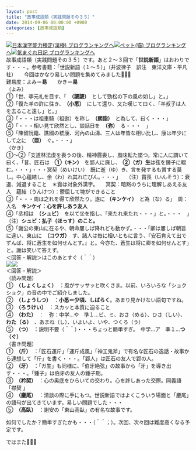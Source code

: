 ```yaml
---
layout: post
title: "故事成語類（実践問題その３５）"
date: 2014-09-06 00:00:00 +0900
categories: [故事成語類]
---
```


[![](/syuusyuu9701/assets/images/故事成語類（実践問題その３５）-br_c_3028_1.gif)](http://blog.with2.net/link.php?1659096:3028 "日本漢字能力検定(漢検) ブログランキングへ")[日本漢字能力検定(漢検) ブログランキングへ](http://blog.with2.net/link.php?1659096:3028)[![](/syuusyuu9701/assets/images/故事成語類（実践問題その３５）-br_c_1348_1.gif)](http://blog.with2.net/link.php?1659096:1348 "ペット(猫) ブログランキングへ")[ペット(猫) ブログランキングへ](http://blog.with2.net/link.php?1659096:1348)[![](/syuusyuu9701/assets/images/故事成語類（実践問題その３５）-br_c_9257_1.gif)](http://blog.with2.net/link.php?1659096:9257 "気まぐれ日記 ブログランキングへ")[気まぐれ日記 ブログランキングへ](http://blog.with2.net/link.php?1659096:9257)  
故事成語類（実践問題その３５）です。あと２～３回で「**世説新語**」はおわりです・・・。参考書籍：「世説新語（１～５）」（井波律子　訳注　東洋文庫・平凡社）　　今回はかなり易しい問題を集めてみました👋👋👋　　  
難易度：よみ＝**易**　　かき＝**易**　  
（よみ）  
①「世、李元礼を目す、「　**（謖謖）**　として勁松の下の風の如し」と。」  
②「復た羊の許に往き、　**（小悉）**　にして還り、又た嘆じて曰く、「羊叔子は人を去ること遠し」と。」  
③「・・・は祖車騎（祖逖）を称し　**（朗詣）**　と為して、曰く・・・」  
④「・・・相い見て欣然とし、談話日を　**（弥）**　る・・・　」  
⑤「陳留阮籍、譙國の嵇康、河內の山濤、三人は年皆な相い比し、康は年少にして之に　**（亜）**　ぐ。・・・」  
（かき）  
①～②「支道林法虔を喪うの後、精神霣喪し、風味転た墜つ。常に人に謂いて曰く、「昔、匠石は　**①（キン）**　を郢人に廃し、　**②（ガ）生**は弦を鍾子に輟む。・・・」・・・冥契（めいけい）　既に逝（ゆ）き、言を発するも賞する莫し。中心蘊結し、余（わ）れ其れ亡びん。・・・」　　（注）霣喪（いんそう）：衰退、減退すること　＊霣は対象外漢字。　　冥契：暗黙のうちに理解しあえる友人　蘊結（うんけつ）：鬱屈して塊ができること  
③「・・・周は之れを得て欣然たり。遂に **（キンケイ）**　と為（な）る」　周：人名　**キンケイ：心を許しあう友人**  
④「丞相は　**（シュビ）**　を以て坐を指し、「来たれ来たれ・・・」と。・・・　」　（注）**シュビ：払子（ほっす）のこと。**  
⑤「謝公の東山に在るや、朝命屢しば降れども動かず。・・・「卿は屢しば朝旨に違い、東山に　**（コウガ）**　す、諸人は毎に相いともに言う、『安石肯えて出でずんば、将に蒼生を如何せんとす。』と。今亦た、蒼生は将に卿を如何せんとす」と。謝は笑いて答えず。  
＜回答・解説＞はこのあとすぐ（＾＾）  
![](/syuusyuu9701/assets/images/故事成語類（実践問題その３５）-bb060ff3988327a2bf19cb2fdb561475.jpg)![](/syuusyuu9701/assets/images/故事成語類（実践問題その３５）-0a2b301618438184eb74307d99cf53a7.jpg)  
＜回答・解説＞  
（読み問題）  
①　**（しょくしょく）**　：風がサッサッと吹くさま。以前、いろいろな「ショクショク」の音の中でご紹介しました。  
②　**（しょうしつ）**　：**小悉＝少頃、しばらく**。あまり見かけない語句ですね。  
③　**（ろうけい）**　：スカッと本質に迫ること  
④　**（わた）**　：　弥：中学…や　準１…ビ、ミ、おさ（める）、ひさ（しい）、**わた（る）**　、あまね（し）、いよいよ、いや、つくろ（う）  
⑤　**（つ）**　：説明不要（＾＾）・・・ちょっと簡単すぎ。　中学…ア　準１…**つ（ぐ）**  
（書き問題）  
①　**（斤）**　：「匠石運斤」「運斤成風」「神工鬼斧」で有名な匠石の逸話・故事から連想して「斤」を書く・・・。「郢人」は匠石の友人で郢の人。  
②　**（牙）**　：「ガ生」も同様に、「伯牙絶弦」の故事から「牙」を導き出す・・・。「鍾子」は伯牙の友人の鍾子期。  
③　**（衿契）**　：心の奥底をひらいての交わり。心を許しあった交際。同義語「襟契 」  
④　**（麈尾）**　：清談の際に手にもつ。世説新語ではよくこういう場面と「麈尾」の語句が出てきています。易しい問題でした・・・  
⑤　**（高臥）**　：謝安の「東山高臥」の有名な故事です。  
  
如何でしたか？簡単すぎたかも・・・（＾＾；）。次回、次々回は難度高くなる予定です。  
  
ではまた👋👋👋  
  
  